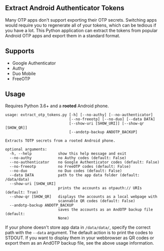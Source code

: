 ## Extract Android Authenticator Tokens

Many OTP apps don't support exporting their OTP secrets. Switching apps would require you to regenerate all of your tokens, which can be tedious if you have a lot. This Python application can extract the tokens from popular Android OTP apps and export them in a standard format.

## Supports

 - Google Authenticator
 - Authy
 - Duo Mobile
 - FreeOTP

## Usage

Requires Python 3.6+ and a **rooted** Android phone.

    usage: extract_otp_tokens.py [-h] [--no-authy] [--no-authenticator]
                                 [--no-freeotp] [--no-duo] [--data DATA]
                                 [--show-uri [SHOW_URI]] [--show-qr [SHOW_QR]]
                                 [--andotp-backup ANDOTP_BACKUP]

    Extracts TOTP secrets from a rooted Android phone.

    optional arguments:
      -h, --help            show this help message and exit
      --no-authy            no Authy codes (default: False)
      --no-authenticator    no Google Authenticator codes (default: False)
      --no-freeotp          no FreeOTP codes (default: False)
      --no-duo              no Duo codes (default: False)
      --data DATA           path to the app data folder (default: /data/data)
      --show-uri [SHOW_URI]
                            prints the accounts as otpauth:// URIs (default: True)
      --show-qr [SHOW_QR]   displays the accounts as a local webpage with
                            scannable QR codes (default: False)
      --andotp-backup ANDOTP_BACKUP
                            saves the accounts as an AndOTP backup file (default:
                            None)

If your phone doesn't store app data in `/data/data/`, specify the correct path with the `--data` argument. The default action is to print the codes to STDOUT. If you want to display them in your webbrowser as QR codes or export them as an AndOTP backup file, see the above usage information.
